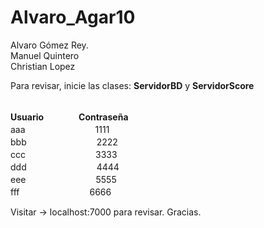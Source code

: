 # Alvaro_Agar10
Alvaro Gómez Rey.
<br>Manuel Quintero
<br>Christian Lopez

Para revisar, inicie las clases: <b> ServidorBD</b> y <b>ServidorScore</b>

<br><b>Usuario　　　　Contraseña</b>
<br>aaa　　　　　　　　1111
<br>bbb　　　　　　　　2222
<br>ccc　　　　　　　　3333
<br>ddd　　　　　　　　4444
<br>eee　　　　　　　　5555
<br>fff　　　　　　　　6666

Visitar -> localhost:7000 para revisar. Gracias.
